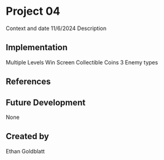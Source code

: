 # Project 04
Context and date
11/6/2024
Description

## Implementation
Multiple Levels
Win Screen
Collectible Coins
3 Enemy types


## References

## Future Development
None

## Created by
Ethan Goldblatt